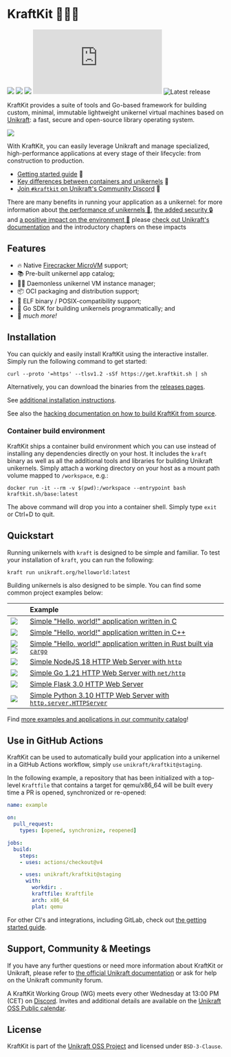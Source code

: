 # KraftKit 🚀🐒🧰

[![](https://pkg.go.dev/badge/kraftkit.sh.svg)](https://pkg.go.dev/kraftkit.sh)
![](https://img.shields.io/static/v1?label=license&message=BSD-3&color=%23385177)
[![](https://img.shields.io/discord/762976922531528725.svg?label=discord&logo=discord&logoColor=ffffff&color=7389D8&labelColor=6A7EC2)][unikraft-discord]
[![Go Report Card](https://goreportcard.com/badge/kraftkit.sh)](https://goreportcard.com/report/kraftkit.sh)
![Latest release](https://img.shields.io/github/v/release/unikraft/kraftkit)

KraftKit provides a suite of tools and Go-based framework for building custom, minimal, immutable lightweight unikernel virtual machines based on [Unikraft](https://unikraft.org): a fast, secure and open-source library operating system.

![](docs/demo.gif)

With KraftKit, you can easily leverage Unikraft and manage specialized, high-performance applications at every stage of their lifecycle: from construction to production.

 * [Getting started guide][kraftkit-getting-started] 📖
 * [Key differences between containers and unikernels](https://unikraft.org/docs/concepts/) 🤔
 * [Join `#kraftkit` on Unikraft's Community Discord](https://bit.ly/UnikraftDiscord) 👾

There are many benefits in running your application as a unikernel: for more information about [the performance of unikernels 🚀](https://unikraft.org/docs/features/performance/), [the added security 🔒](https://unikraft.org/docs/features/security/) and [a positive impact on the environment 🌱](https://unikraft.org/docs/features/green/) please [check out Unikraft's documentation][unikraft-docs] and the introductory chapters on these impacts


## Features

- 🔥 Native [Firecracker MicroVM](https://firecracker-microvm.github.io/) support;
- 📚 Pre-built unikernel app catalog;
- 🤹‍♀️ Daemonless unikernel VM instance manager;
- 📦 OCI packaging and distribution support;
- 🚜 ELF binary / POSIX-compatibility support;
- 🧰 Go SDK for building unikernels programmatically; and
- 🚀 _much more!_


## Installation

You can quickly and easily install KraftKit using the interactive installer.
Simply run the following command to get started:

```shell
curl --proto '=https' --tlsv1.2 -sSf https://get.kraftkit.sh | sh
```

Alternatively, you can download the binaries from the [releases pages](https://github.com/unikraft/kraftkit/releases).

See [additional installation instructions](https://unikraft.org/docs/cli/install).

See also the [hacking documentation on how to build KraftKit from source](https://unikraft.org/docs/cli/hacking).


### Container build environment

KraftKit ships a container build environment which you can use instead of installing any dependencies directly on your host.
It includes the `kraft` binary as well as all the additional tools and libraries for building Unikraft unikernels.
Simply attach a working directory on your host as a mount path volume mapped to `/workspace`, e.g.:

```shell
docker run -it --rm -v $(pwd):/workspace --entrypoint bash kraftkit.sh/base:latest
```

The above command will drop you into a container shell.
Simply type `exit` or Ctrl+D to quit.


## Quickstart

Running unikernels with `kraft` is designed to be simple and familiar.
To test your installation of `kraft`, you can run the following:

```
kraft run unikraft.org/helloworld:latest
```

Building unikernels is also designed to be simple.
You can find some common project examples below:

| | Example |
|-|:-|
| ![](https://raw.githubusercontent.com/unikraft/catalog/main/.github/icons/c.svg) | [Simple "Hello, world!" application written in C](https://github.com/unikraft/catalog/tree/main/examples/helloworld-c) |
| ![](https://raw.githubusercontent.com/unikraft/catalog/main/.github/icons/cpp.svg) | [Simple "Hello, world!" application written in C++](https://github.com/unikraft/catalog/tree/main/examples/helloworld-cpp) |
| ![](https://raw.githubusercontent.com/unikraft/catalog/main/.github/icons/rust-white.svg#gh-dark-mode-only)![](https://raw.githubusercontent.com/unikraft/catalog/main/.github/icons/rust-black.svg#gh-light-mode-only) | [Simple "Hello, world!" application written in Rust built via `cargo`](https://github.com/unikraft/catalog/tree/main/examples/helloworld-rs) |
| ![](https://raw.githubusercontent.com/unikraft/catalog/main/.github/icons/js.svg) | [Simple NodeJS 18 HTTP Web Server with `http`](https://github.com/unikraft/catalog/tree/main/examples/http-node18) |
| ![](https://raw.githubusercontent.com/unikraft/catalog/main/.github/icons/go.svg) | [Simple Go 1.21 HTTP Web Server with `net/http`](https://github.com/unikraft/catalog/tree/main/examples/http-go1.21) |
| ![](https://raw.githubusercontent.com/unikraft/catalog/main/.github/icons/python3.svg) | [Simple Flask 3.0 HTTP Web Server](https://github.com/unikraft/catalog/tree/main/examples/http-python3.10-flask3.0) |
| ![](https://raw.githubusercontent.com/unikraft/catalog/main/.github/icons/python3.svg) | [Simple Python 3.10 HTTP Web Server with `http.server.HTTPServer`](https://github.com/unikraft/catalog/tree/main/examples/http-python3.10) |

Find [more examples and applications in our community catalog](https://github.com/unikraft/catalog)!


## Use in GitHub Actions

KraftKit can be used to automatically build your application into a unikernel in a GitHub Actions workflow, simply `use` `unikraft/kraftkit@staging`.

In the following example, a repository that has been initialized with a top-level `Kraftfile` that contains a target for qemu/x86_64 will be built every time a PR is opened, synchronized or re-opened:

```yaml
name: example

on:
  pull_request:
    types: [opened, synchronize, reopened]

jobs:
  build:
    steps:
    - uses: actions/checkout@v4

    - uses: unikraft/kraftkit@staging
      with:
        workdir: .
        kraftfile: Kraftfile
        arch: x86_64
        plat: qemu
```

For other CI's and integrations, including GitLab, check out [the getting started guide](https://unikraft.org/docs/getting-started).


## Support, Community & Meetings

If you have any further questions or need more information about KraftKit or Unikraft, please refer to [the official Unikraft documentation][unikraft-docs] or ask for help on the Unikraft community forum.

A KraftKit Working Group (WG) meets every other Wednesday at 13:00 PM (CET) on [Discord][unikraft-discord].
Invites and additional details are available on the [Unikraft OSS Public calendar][unikraft-calendar].


## License

KraftKit is part of the [Unikraft OSS Project][unikraft-website] and licensed under `BSD-3-Clause`.

[unikraft-website]: https://unikraft.org
[unikraft-docs]: https://unikraft.org/docs
[unikraft-discord]: https://bit.ly/UnikraftDiscord
[unikraft-calendar]: https://unikraft.org/community/events/
[kraftkit-getting-started]: https://unikraft.org/docs/getting-started/
